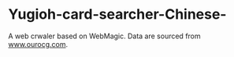 # Yugioh-card-searcher-Chinese-
A web crwaler based on WebMagic. Data are sourced from www.ourocg.com.
